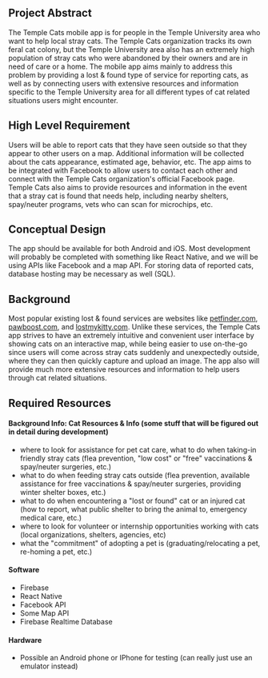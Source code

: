 ## Project Abstract
The Temple Cats mobile app is for people in the Temple University area who want to help local stray cats. The Temple Cats organization tracks its own feral cat colony, but the Temple University area also has an extremely high population of stray cats who were abandoned by their owners and are in need of care or a home. The mobile app aims mainly to address this problem by providing a lost & found type of service for reporting cats, as well as by connecting users with extensive resources and information specific to the Temple University area for all different types of cat related situations users might encounter.

## High Level Requirement
Users will be able to report cats that they have seen outside so that they appear to other users on a map. Additional information will be collected about the cats appearance, estimated age, behavior, etc. The app aims to be integrated with Facebook to allow users to contact each other and connect with the Temple Cats organization's official Facebook page. Temple Cats also aims to provide resources and information in the event that a stray cat is found that needs help, including nearby shelters, spay/neuter programs, vets who can scan for microchips, etc.

## Conceptual Design
The app should be available for both Android and iOS. Most development will probably be completed with something like React Native, and we will be using APIs like Facebook and a map API. For storing data of reported cats, database hosting may be necessary as well (SQL).

## Background
Most popular existing lost & found services are websites like [petfinder.com](https://www.petfinder.com/cats/lost-and-found-cats/), [pawboost.com](https://www.pawboost.com/lost-found-pets/), and [lostmykitty.com](https://www.lostmykitty.com/). Unlike these services, the Temple Cats app strives to have an extremely intuitive and convenient user interface by showing cats on an interactive map, while being easier to use on-the-go since users will come across stray cats suddenly and unexpectedly outside, where they can then quickly capture and upload an image. The app also will provide much more extensive resources and information to help users through cat related situations.

## Required Resources
#### Background Info: Cat Resources & Info (some stuff that will be figured out in detail during development)
* where to look for assistance for pet cat care, what to do when taking-in friendly stray cats (flea prevention, "low cost" or "free" vaccinations & spay/neuter surgeries, etc.)
* what to do when feeding stray cats outside (flea prevention, available assistance for free vaccinations & spay/neuter surgeries, providing winter shelter boxes, etc.)
* what to do when encountering a "lost or found" cat or an injured cat (how to report, what public shelter to bring the animal to, emergency medical care, etc.)
* where to look for volunteer or internship opportunities working with cats (local organizations, shelters, agencies, etc)
* what the "commitment" of adopting a pet is (graduating/relocating a pet, re-homing a pet, etc.)
#### Software
* Firebase
* React Native
* Facebook API
* Some Map API
* Firebase Realtime Database
#### Hardware
* Possible an Android phone or IPhone for testing (can really just use an emulator instead)
